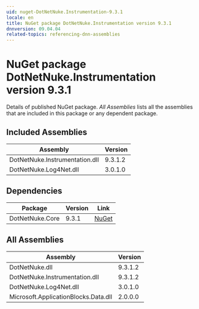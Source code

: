 ```yaml
---
uid: nuget-DotNetNuke.Instrumentation-9.3.1
locale: en
title: NuGet package DotNetNuke.Instrumentation version 9.3.1
dnnversion: 09.04.04
related-topics: referencing-dnn-assemblies
---
```


# NuGet package DotNetNuke.Instrumentation version 9.3.1
Details of published NuGet package.
*All Assemblies* lists all the assemblies that are included in this package or any dependent package.

## Included Assemblies

|Assembly|Version|
|---|---|
|DotNetNuke.Instrumentation.dll|9.3.1.2|
|DotNetNuke.Log4Net.dll|3.0.1.0|

## Dependencies

|Package|Version|Link|
|---|---|---|
|DotNetNuke.Core|9.3.1|[NuGet](https://www.nuget.org/packages/DotNetNuke.Core/9.3.1)|

## All Assemblies

|Assembly|Version|
|---|---|
|DotNetNuke.dll|9.3.1.2|
|DotNetNuke.Instrumentation.dll|9.3.1.2|
|DotNetNuke.Log4Net.dll|3.0.1.0|
|Microsoft.ApplicationBlocks.Data.dll|2.0.0.0|


